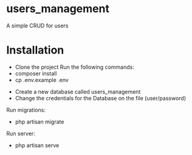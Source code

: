 # users_management
A simple CRUD for users

# Installation
* Clone the project
Run the following commands:
* composer install
* cp .env.example .env

- Create a new database called users_management
- Change the credentials for the Database on the file (user/password)

Run migrations:
- php artisan migrate

Run server:
- php artisan serve
